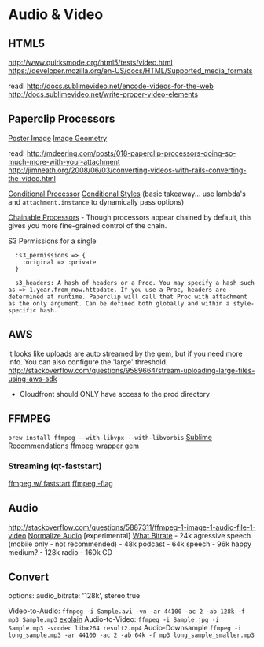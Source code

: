 # Audio & Video

## HTML5
http://www.quirksmode.org/html5/tests/video.html
https://developer.mozilla.org/en-US/docs/HTML/Supported_media_formats
[<audio>](http://www.w3schools.com/tags/tryit.asp?filename=tryhtml5_audio)

read!
http://docs.sublimevideo.net/encode-videos-for-the-web
http://docs.sublimevideo.net/write-proper-video-elements

## Paperclip Processors
  [Poster Image](http://docs.sublimevideo.net/create-poster-frame)
  [Image Geometry](http://www.imagemagick.org/script/command-line-processing.php#geometry)
  
  read!
  http://mdeering.com/posts/018-paperclip-processors-doing-so-much-more-with-your-attachment
  http://jimneath.org/2008/06/03/converting-videos-with-rails-converting-the-video.html
  
  [Conditional Processor](http://stackoverflow.com/questions/8590822/apply-processor-with-paperclip-if-condition-its-true)
  [Conditional Styles](http://stackoverflow.com/questions/9086011/conditionally-applying-styles-to-paperclip-attachments-in-rails-3-1)
  (basic takeaway... use lambda's and ``attachment.instance`` to dynamically pass options)
  
  [Chainable Processors](https://gist.github.com/emcmanus/2689440) - Though processors appear chained by default, this gives you more fine-grained control of the chain.
  
  S3 Permissions for a single
  ```
    :s3_permissions => {
      :original => :private
    }

    s3_headers: A hash of headers or a Proc. You may specify a hash such as => 1.year.from_now.httpdate. If you use a Proc, headers are determined at runtime. Paperclip will call that Proc with attachment as the only argument. Can be defined both globally and within a style-specific hash.
  ```

## AWS
  it looks like uploads are auto streamed by the gem, but if you need more info.  You can also configure the 'large' threshold.
  http://stackoverflow.com/questions/9589664/stream-uploading-large-files-using-aws-sdk
  - Cloudfront should ONLY have access to the prod directory

## FFMPEG
  ``brew install ffmpeg --with-libvpx --with-libvorbis``
  [Sublime Recommendations](http://docs.sublimevideo.net/encode-videos-for-the-web)
  [ffmpeg wrapper gem](https://github.com/streamio/streamio-ffmpeg)

### Streaming (qt-faststart)
  [ffmpeg w/ faststart](http://ffmpeg.org/trac/ffmpeg/wiki/MacOSXCompilationGuide#CompileFFmpeg)
  [ffmpeg -flag](http://stackoverflow.com/questions/8061798/post-processing-in-ffmpeg-to-move-moov-atom-in-mp4-files-qt-faststart#answer-14706197)

## Audio
  http://stackoverflow.com/questions/5887311/ffmpeg-1-image-1-audio-file-1-video
  [Normalize Audio](https://github.com/zmillman/paperclip-normalize) [experimental]
  [What Bitrate](http://crave.cnet.co.uk/digitalmusic/which-mp3-bit-rate-should-i-use-49290353/)
    - 24k   agressive speech (mobile only - not recommended)
    - 48k   podcast
    - 64k   speech
    - 96k   happy medium?
    - 128k  radio
    - 160k  CD
  

## Convert
options: audio_bitrate: '128k', stereo:true

Video-to-Audio: ``ffmpeg -i Sample.avi -vn -ar 44100 -ac 2 -ab 128k -f mp3 Sample.mp3``  [explain](http://linuxpoison.blogspot.com/2010/04/how-to-extract-audio-from-video-file.html)
Audio-to-Video: ``ffmpeg -i Sample.jpg -i Sample.mp3 -vcodec libx264 result2.mp4``
Audio-Downsample ``ffmpeg -i long_sample.mp3 -ar 44100 -ac 2 -ab 64k -f mp3 long_sample_smaller.mp3``